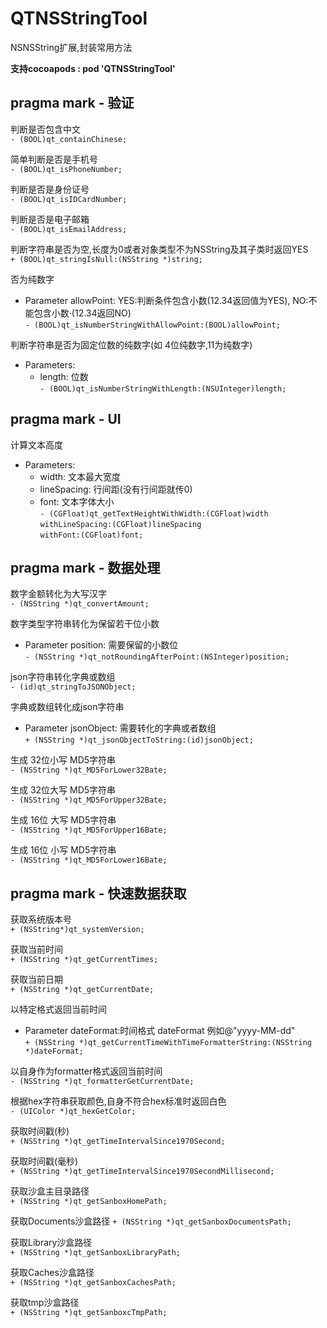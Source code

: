 # **QTNSStringTool**  

NSNSString扩展,封装常用方法  

**支持cocoapods : pod 'QTNSStringTool'**  

## pragma mark - 验证  


判断是否包含中文<br>
`- (BOOL)qt_containChinese;`

简单判断是否是手机号<br>
`- (BOOL)qt_isPhoneNumber;`

判断是否是身份证号<br>
`- (BOOL)qt_isIDCardNumber;`

判断是否是电子邮箱<br>
`- (BOOL)qt_isEmailAddress;`

判断字符串是否为空,长度为0或者对象类型不为NSString及其子类时返回YES  
`+ (BOOL)qt_stringIsNull:(NSString *)string;`

否为纯数字<br>
- Parameter allowPoint: YES:判断条件包含小数(12.34返回值为YES),  NO:不能包含小数·(12.34返回NO)  
`- (BOOL)qt_isNumberStringWithAllowPoint:(BOOL)allowPoint;`

判断字符串是否为固定位数的纯数字(如 4位纯数字,11为纯数字)<br>
- Parameters:<br>
    - length: 位数<br>
`- (BOOL)qt_isNumberStringWithLength:(NSUInteger)length;`

## pragma mark - UI

 计算文本高度<br>
- Parameters:<br>
    - width:  文本最大宽度<br>
    - lineSpacing: 行间距(没有行间距就传0)<br>
    - font: 文本字体大小<br>
`- (CGFloat)qt_getTextHeightWithWidth:(CGFloat)width`  
                     `withLineSpacing:(CGFloat)lineSpacing`  
                            `withFont:(CGFloat)font;`


## pragma mark - 数据处理<br>

数字金额转化为大写汉字<br>
`- (NSString *)qt_convertAmount;`

数字类型字符串转化为保留若干位小数<br>
- Parameter position: 需要保留的小数位<br>
`- (NSString *)qt_notRoundingAfterPoint:(NSInteger)position;`

json字符串转化字典或数组<br>
`- (id)qt_stringToJSONObject;`

字典或数组转化成json字符串<br>
- Parameter jsonObject: 需要转化的字典或者数组<br>
`+ (NSString *)qt_jsonObjectToString:(id)jsonObject;`

生成 32位小写 MD5字符串<br>
`- (NSString *)qt_MD5ForLower32Bate;`

生成 32位大写 MD5字符串<br>
`- (NSString *)qt_MD5ForUpper32Bate;`

生成 16位 大写 MD5字符串<br>
`- (NSString *)qt_MD5ForUpper16Bate;`

生成 16位 小写 MD5字符串<br>
`- (NSString *)qt_MD5ForLower16Bate;`

## pragma mark - 快速数据获取

获取系统版本号<br>
`+ (NSString*)qt_systemVersion;`

获取当前时间<br>
`+ (NSString *)qt_getCurrentTimes;`

获取当前日期<br>
`+ (NSString *)qt_getCurrentDate;`

以特定格式返回当前时间<br>
- Parameter dateFormat:时间格式 dateFormat 例如@"yyyy-MM-dd"<br>
`+ (NSString *)qt_getCurrentTimeWithTimeFormatterString:(NSString *)dateFormat;`

以自身作为formatter格式返回当前时间<br>
`- (NSString *)qt_formatterGetCurrentDate;`

根据hex字符串获取颜色,自身不符合hex标准时返回白色<br>
`- (UIColor *)qt_hexGetColor;`

获取时间戳(秒)<br>
`+ (NSString *)qt_getTimeIntervalSince1970Second;`

获取时间戳(毫秒)<br>
`+ (NSString *)qt_getTimeIntervalSince1970SecondMillisecond;`

获取沙盒主目录路径<br>
`+ (NSString *)qt_getSanboxHomePath;`

获取Documents沙盒路径
`+ (NSString *)qt_getSanboxDocumentsPath;`

获取Library沙盒路径<br>
`+ (NSString *)qt_getSanboxLibraryPath;`

获取Caches沙盒路径<br>
`+ (NSString *)qt_getSanboxCachesPath;`

获取tmp沙盒路径<br>
`+ (NSString *)qt_getSanboxcTmpPath;`


